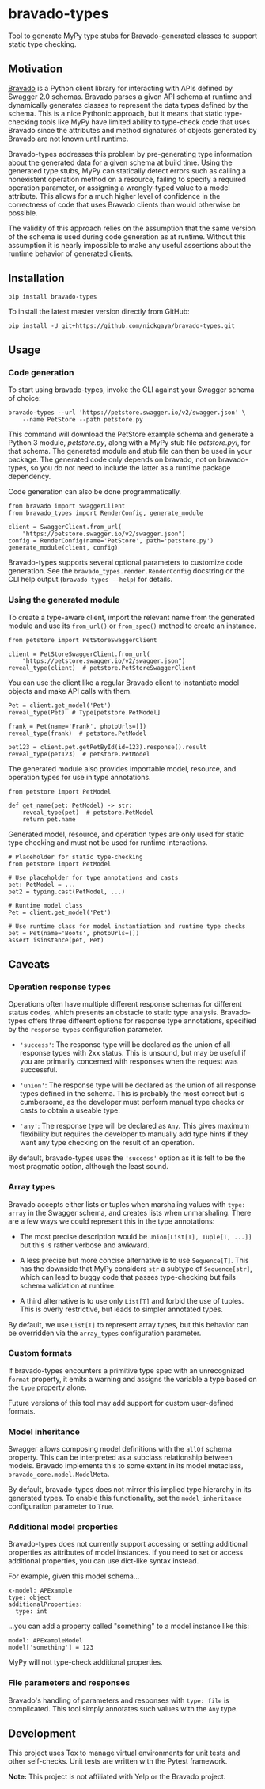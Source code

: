 # bravado-types

Tool to generate MyPy type stubs for Bravado-generated classes to support
static type checking.

## Motivation

[Bravado](https://github.com/Yelp/Bravado) is a Python client library for
interacting with APIs defined by Swagger 2.0 schemas. Bravado parses a given
API schema at runtime and dynamically generates classes to represent the data
types defined by the schema. This is a nice Pythonic approach, but it means
that static type-checking tools like MyPy have limited ability to type-check
code that uses Bravado since the attributes and method signatures of objects
generated by Bravado are not known until runtime.

Bravado-types addresses this problem by pre-generating type information about
the generated data for a given schema at build time. Using the generated type
stubs, MyPy can statically detect errors such as calling a nonexistent
operation method on a resource, failing to specify a required operation
parameter, or assigning a wrongly-typed value to a model attribute. This allows
for a much higher level of confidence in the correctness of code that uses
Bravado clients than would otherwise be possible.

The validity of this approach relies on the assumption that the same version of
the schema is used during code generation as at runtime.  Without this
assumption it is nearly impossible to make any useful assertions about the
runtime behavior of generated clients.

## Installation

    pip install bravado-types

To install the latest master version directly from GitHub:

    pip install -U git+https://github.com/nickgaya/bravado-types.git

## Usage

### Code generation

To start using bravado-types, invoke the CLI against your Swagger schema of
choice:

    bravado-types --url 'https://petstore.swagger.io/v2/swagger.json' \
        --name PetStore --path petstore.py

This command will download the PetStore example schema and generate a Python 3
module, *petstore.py*, along with a MyPy stub file *petstore.pyi*, for that
schema. The generated module and stub file can then be used in your package.
The generated code only depends on bravado, not on bravado-types, so you do not
need to include the latter as a runtime package dependency.

Code generation can also be done programmatically.

    from bravado import SwaggerClient
    from bravado_types import RenderConfig, generate_module

    client = SwaggerClient.from_url(
        "https://petstore.swagger.io/v2/swagger.json")
    config = RenderConfig(name='PetStore', path='petstore.py')
    generate_module(client, config)

Bravado-types supports several optional parameters to customize code
generation. See the `bravado_types.render.RenderConfig` docstring or the CLI
help output (`bravado-types --help`) for details.

### Using the generated module

To create a type-aware client, import the relevant name from the generated
module and use its `from_url()` or `from_spec()` method to create an instance.

    from petstore import PetStoreSwaggerClient

    client = PetStoreSwaggerClient.from_url(
        "https://petstore.swagger.io/v2/swagger.json")
    reveal_type(client)  # petstore.PetStoreSwaggerClient

You can use the client like a regular Bravado client to instantiate model
objects and make API calls with them.

    Pet = client.get_model('Pet')
    reveal_type(Pet)  # Type[petstore.PetModel]

    frank = Pet(name='Frank', photoUrls=[])
    reveal_type(frank)  # petstore.PetModel

    pet123 = client.pet.getPetById(id=123).response().result
    reveal_type(pet123)  # petstore.PetModel

The generated module also provides importable model, resource, and operation
types for use in type annotations.

    from petstore import PetModel

    def get_name(pet: PetModel) -> str:
        reveal_type(pet)  # petstore.PetModel
        return pet.name

Generated model, resource, and operation types are only used for static type
checking and must not be used for runtime interactions.

    # Placeholder for static type-checking
    from petstore import PetModel

    # Use placeholder for type annotations and casts
    pet: PetModel = ...
    pet2 = typing.cast(PetModel, ...)

    # Runtime model class
    Pet = client.get_model('Pet')

    # Use runtime class for model instantiation and runtime type checks
    pet = Pet(name='Boots', photoUrls=[])
    assert isinstance(pet, Pet)

## Caveats

### Operation response types

Operations often have multiple different response schemas for different status
codes, which presents an obstacle to static type analysis.  Bravado-types
offers three different options for response type annotations, specified by the
`response_types` configuration parameter.

* `'success'`: The response type will be declared as the union of all response
  types with 2xx status. This is unsound, but may be useful if you are primarily
  concerned with responses when the request was successful.

* `'union'`: The response type will be declared as the union of all response
  types defined in the schema. This is probably the most correct but is
  cumbersome, as the developer must perform manual type checks or casts to
  obtain a useable type.

* `'any'`: The response type will be declared as `Any`. This gives maximum
  flexibility but requires the developer to manually add type hints if they
  want any type checking on the result of an operation.

By default, bravado-types uses the `'success'` option as it is felt to be the
most pragmatic option, although the least sound.

### Array types

Bravado accepts either lists or tuples when marshaling values with
`type: array` in the Swagger schema, and creates lists when unmarshaling. There
are a few ways we could represent this in the type annotations:

* The most precise description would be `Union[List[T], Tuple[T, ...]]` but
this is rather verbose and awkward.

* A less precise but more concise alternative is to use `Sequence[T]`. This has
the downside that MyPy considers `str` a subtype of `Sequence[str]`, which can
lead to buggy code that passes type-checking but fails schema validation at
runtime.

* A third alternative is to use only `List[T]` and forbid the use of tuples.
This is overly restrictive, but leads to simpler annotated types.

By default, we use `List[T]` to represent array types, but this behavior can be
overridden via the `array_types` configuration parameter.

### Custom formats

If bravado-types encounters a primitive type spec with an unrecognized `format`
property, it emits a warning and assigns the variable a type based on the
`type` property alone.

Future versions of this tool may add support for custom user-defined formats.

### Model inheritance

Swagger allows composing model definitions with the `allOf` schema property.
This can be interpreted as a subclass relationship between models. Bravado
implements this to some extent in its model metaclass,
`bravado_core.model.ModelMeta`.

By default, bravado-types does not mirror this implied type hierarchy in its
generated types.  To enable this functionality, set the `model_inheritance`
configuration parameter to `True`.

### Additional model properties

Bravado-types does not currently support accessing or setting additional
properties as attributes of model instances. If you need to set or access
additional properties, you can use dict-like syntax instead.

For example, given this model schema...

    x-model: APExample
    type: object
    additionalProperties:
      type: int

...you can add a property called "something" to a model instance like this:

    model: APExampleModel
    model['something'] = 123

MyPy will not type-check additional properties.

### File parameters and responses

Bravado's handling of parameters and responses with `type: file` is
complicated.  This tool simply annotates such values with the `Any` type.

## Development

This project uses Tox to manage virtual environments for unit tests and other
self-checks.  Unit tests are written with the Pytest framework.

**Note:** This project is not affiliated with Yelp or the Bravado project.
